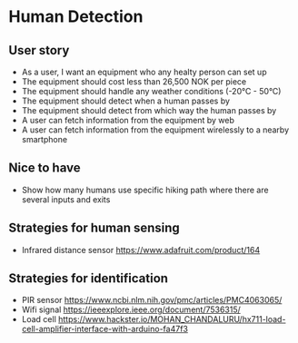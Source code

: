 # Human Detection

## User story
  * As a user, I want an equipment who any healty person can set up
  * The equipment should cost less than 26,500 NOK per piece
  * The equipment should handle any weather conditions (-20°C - 50°C)
  * The equipment should detect when a human passes by
  * The equipment should detect from which way the human passes by
  * A user can fetch information from the equipment by web
  * A user can fetch information from the equipment wirelessly to a nearby smartphone

## Nice to have
  * Show how many humans use specific hiking path where there are several inputs and exits

## Strategies for human sensing
  * Infrared distance sensor https://www.adafruit.com/product/164

## Strategies for identification
  * PIR sensor https://www.ncbi.nlm.nih.gov/pmc/articles/PMC4063065/
  * Wifi signal https://ieeexplore.ieee.org/document/7536315/
  * Load cell https://www.hackster.io/MOHAN_CHANDALURU/hx711-load-cell-amplifier-interface-with-arduino-fa47f3

